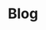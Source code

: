 ---
title: Blog
summary: Contains posts related to Blog
description: Contains posts related to Blog
---